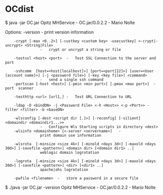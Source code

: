 # OCdist

$ java -jar OC.jar 
Opitz MHService - OC.jar/0.0.2.2 - Mario Nolte

Options:
		-version 		-	print version information

		-crypt [-max <0..2>] [-custkey <custom key> -usecustkey] <-crypt|-uncrypt> <String|File>
					-	crypt or uncrypt a string or file

		-testssl <host> <port>	-	Test SSL Connection to the server and port 

		-sshcomm  [host=<host[localhost]>] [port=<port[22]>] [user=<User [account name]>] [-j <password file>] [-key <key file>] <command>
					-	send a single ssh command
		-portscan [-host <host>] [-pmin <min port>] [-pmax <max port>]	-	port  scanner 

		-testhttp <url> [url1,]	-	Test URL Connection to URL

		-ldap -D <bindDN> -j <Password File> <-h <Host>> <-p <Port>> -filter <filter> -b <baseDN>

		-wlsconfig [-dest <script dir [.]>] [-reconfig] [-silient] <domaindir <domaindir1...>>
					-	Configure Wls Starting scripts in directory <dest>
		-wlsinfo <domainhome> [<-server <servername>]	-
					print domain use information

		-wlsrota  [-minsize <size 4k>] [-minold <days 3d>] [-maxold <days 30d>] [-savefile <pattern>] <domain dir> [<domain dir1> ..]
					weblogic domain logrotation

		-logrota  [-minsize <size 4k>] [-minold <days 3d>] [-maxold <days 30d>] [-savefile <pattern>] <dir> [<dir1> ..]
					apache|ohs logrotation

		-pwfile <filename>	-	store a password in a secure file




 $ ./java -jar OC.jar -version
 Opitz MHService - OC.jar/0.0.2.2 - Mario Nolte
